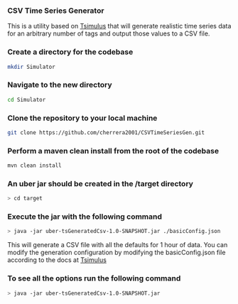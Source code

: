 ### CSV Time Series Generator

This is a utility based on [Tsimulus](https://tsimulus.readthedocs.io/en/latest/get_started.html#get-started) that will generate realistic time series data for an arbitrary number of tags and
output those values to a CSV file.

### Create a directory for the codebase
 ``` sh
 mkdir Simulator
 ```
 
 ### Navigate to the new directory
  ``` sh
 cd Simulator 
  ```

### Clone the repository to your local machine
 ``` sh
 git clone https://github.com/cherrera2001/CSVTimeSeriesGen.git
 ```
 
 ### Perform a maven clean install from the root of the codebase
 ``` sh
mvn clean install
 ```
 
 ### An uber jar should be created in the /target directory
 ``` sh
 > cd target
 ```
 
 ### Execute the jar with the following command
 ``` sh
 > java -jar uber-tsGeneratedCsv-1.0-SNAPSHOT.jar ./basicConfig.json 
 ```
 
 This will generate a CSV file with all the defaults for 1 hour of data. You can modify the generation configuration by 
 modifying the basicConfig.json file according to the docs at [Tsimulus](https://tsimulus.readthedocs.io/en/latest/get_started.html#get-started)
 
 
 ### To see all the options run the following command
 ``` sh
 > java -jar uber-tsGeneratedCsv-1.0-SNAPSHOT.jar
 ```